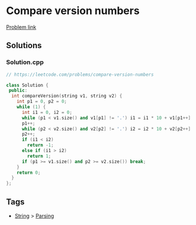 # Compare version numbers

[Problem link](https://leetcode.com/problems/compare-version-numbers)

## Solutions


### Solution.cpp
```cpp
// https://leetcode.com/problems/compare-version-numbers

class Solution {
 public:
  int compareVersion(string v1, string v2) {
    int p1 = 0, p2 = 0;
    while (1) {
      int i1 = 0, i2 = 0;
      while (p1 < v1.size() and v1[p1] != '.') i1 = i1 * 10 + v1[p1++] - '0';
      p1++;
      while (p2 < v2.size() and v2[p2] != '.') i2 = i2 * 10 + v2[p2++] - '0';
      p2++;
      if (i1 < i2)
        return -1;
      else if (i1 > i2)
        return 1;
      if (p1 >= v1.size() and p2 >= v2.size()) break;
    }
    return 0;
  }
};
```
## Tags

* [String](/README.md#String) > [Parsing](/README.md#String-Parsing)
